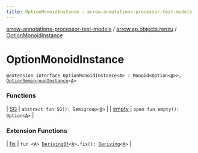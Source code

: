 ```yaml
---
title: OptionMonoidInstance - arrow-annotations-processor-test-models
---
```


[arrow-annotations-processor-test-models](../../index.html) / [arrow.ap.objects.renzu](../index.html) / [OptionMonoidInstance](./index.html)

# OptionMonoidInstance

`@extension interface OptionMonoidInstance<A> : Monoid<Option<`[`A`](index.html#A)`>>, `[`OptionSemigroupInstance`](../-option-semigroup-instance/index.html)`<`[`A`](index.html#A)`>`

### Functions

| [SG](-s-g.html) | `abstract fun SG(): Semigroup<`[`A`](index.html#A)`>` |
| [empty](empty.html) | `open fun empty(): Option<`[`A`](index.html#A)`>` |

### Extension Functions

| [fix](../../arrow.ap.objects.deriving/arrow.-kind/fix.html) | `fun <A> `[`DerivingOf`](../../arrow.ap.objects.deriving/-deriving-of.html)`<`[`A`](../../arrow.ap.objects.deriving/arrow.-kind/fix.html#A)`>.fix(): `[`Deriving`](../../arrow.ap.objects.deriving/-deriving/index.html)`<`[`A`](../../arrow.ap.objects.deriving/arrow.-kind/fix.html#A)`>` |

